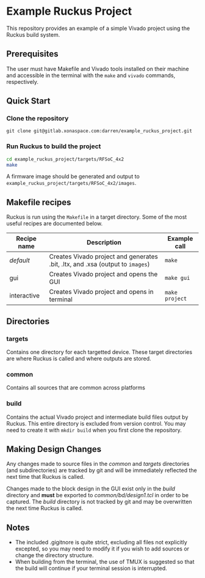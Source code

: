 # Example Ruckus Project
This repository provides an example of a simple Vivado project using the Ruckus build system.

## Prerequisites

The user must have Makefile and Vivado tools installed on their machine and accessible in the terminal with the `make` and `vivado` commands, respectively.

## Quick Start

### Clone the repository
`git clone git@gitlab.xonaspace.com:darren/example_ruckus_project.git`

### Run Ruckus to build the project
```bash
cd example_ruckus_project/targets/RFSoC_4x2
make
```
A firmware image should be generated and output to `example_ruckus_project/targets/RFSoC_4x2/images`.

## Makefile recipes
Ruckus is run using the `Makefile` in a target directory. Some of the most useful recipes are documented below.

| Recipe name | Description | Example call |
| ---         | ---         | ---          |
| *default*   | Creates Vivado project and generates .bit, .ltx, and .xsa (output to `images`) | `make` |
| gui         | Creates Vivado project and opens the GUI | `make gui` |
| interactive | Creates Vivado project and opens in terminal | `make project` |

## Directories

### targets
Contains one directory for each targetted device. These target directories are where Ruckus is called and where outputs are stored.

### common
Contains all sources that are common across platforms

### build
Contains the actual Vivado project and intermediate build files output by Ruckus. This entire directory is excluded from version control. You may need to create it with `mkdir build` when you first clone the repository.

## Making Design Changes
Any changes made to source files in the _common_ and _targets_ directories (and subdirectories) are tracked by git and will be immediately reflected the next time that Ruckus is called.

Changes made to the block design in the GUI exist only in the _build_ directory and **must** be exported to _common/bd/design1.tcl_ in order to be captured. The _build_ directory is not tracked by git and may be overwritten the next time Ruckus is called.

## Notes
- The included .gigitnore is quite strict, excluding all files not explicitly excepted, so you may need to modify it if you wish to add sources or change the directory structure.
- When building from the terminal, the use of TMUX is suggested so that the build will continue if your terminal session is interrupted.